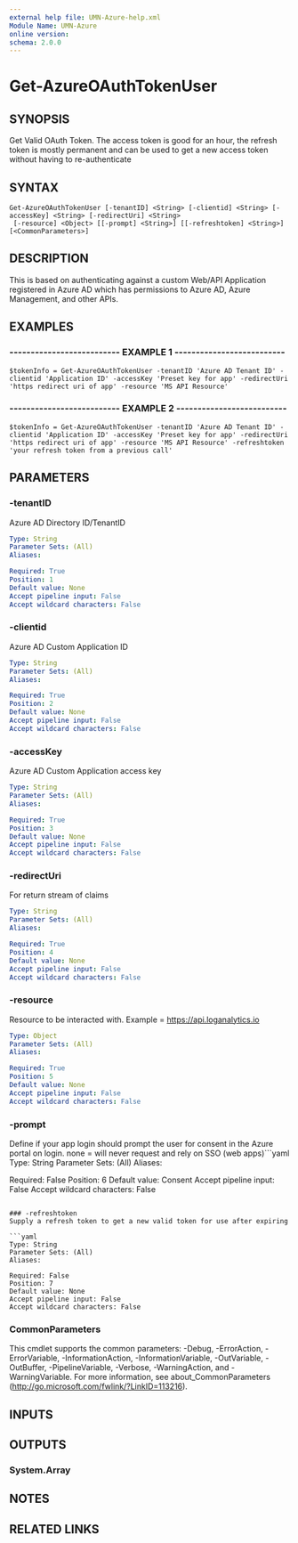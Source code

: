 ```yaml
---
external help file: UMN-Azure-help.xml
Module Name: UMN-Azure
online version: 
schema: 2.0.0
---
```


# Get-AzureOAuthTokenUser

## SYNOPSIS
Get Valid OAuth Token. 
The access token is good for an hour, the refresh token is mostly permanent and can be used to get a new access token without having to re-authenticate

## SYNTAX

```
Get-AzureOAuthTokenUser [-tenantID] <String> [-clientid] <String> [-accessKey] <String> [-redirectUri] <String>
 [-resource] <Object> [[-prompt] <String>] [[-refreshtoken] <String>] [<CommonParameters>]
```

## DESCRIPTION
This is based on authenticating against a custom Web/API Application registered in Azure AD which has permissions to Azure AD, Azure Management, and other APIs.

## EXAMPLES

### -------------------------- EXAMPLE 1 --------------------------
```
$tokenInfo = Get-AzureOAuthTokenUser -tenantID 'Azure AD Tenant ID' -clientid 'Application ID' -accessKey 'Preset key for app' -redirectUri 'https redirect uri of app' -resource 'MS API Resource'
```

### -------------------------- EXAMPLE 2 --------------------------
```
$tokenInfo = Get-AzureOAuthTokenUser -tenantID 'Azure AD Tenant ID' -clientid 'Application ID' -accessKey 'Preset key for app' -redirectUri 'https redirect uri of app' -resource 'MS API Resource' -refreshtoken 'your refresh token from a previous call'
```

## PARAMETERS

### -tenantID
Azure AD Directory ID/TenantID

```yaml
Type: String
Parameter Sets: (All)
Aliases: 

Required: True
Position: 1
Default value: None
Accept pipeline input: False
Accept wildcard characters: False
```

### -clientid
Azure AD Custom Application ID

```yaml
Type: String
Parameter Sets: (All)
Aliases: 

Required: True
Position: 2
Default value: None
Accept pipeline input: False
Accept wildcard characters: False
```

### -accessKey
Azure AD Custom Application access key

```yaml
Type: String
Parameter Sets: (All)
Aliases: 

Required: True
Position: 3
Default value: None
Accept pipeline input: False
Accept wildcard characters: False
```

### -redirectUri
For return stream of claims

```yaml
Type: String
Parameter Sets: (All)
Aliases: 

Required: True
Position: 4
Default value: None
Accept pipeline input: False
Accept wildcard characters: False
```

### -resource
Resource to be interacted with.
Example = https://api.loganalytics.io

```yaml
Type: Object
Parameter Sets: (All)
Aliases: 

Required: True
Position: 5
Default value: None
Accept pipeline input: False
Accept wildcard characters: False
```

### -prompt
Define if your app login should prompt the user for consent in the Azure portal on login. none = will never request and rely on SSO (web apps)```yaml
Type: String
Parameter Sets: (All)
Aliases: 

Required: False
Position: 6
Default value: Consent
Accept pipeline input: False
Accept wildcard characters: False
```

### -refreshtoken
Supply a refresh token to get a new valid token for use after expiring

```yaml
Type: String
Parameter Sets: (All)
Aliases: 

Required: False
Position: 7
Default value: None
Accept pipeline input: False
Accept wildcard characters: False
```

### CommonParameters
This cmdlet supports the common parameters: -Debug, -ErrorAction, -ErrorVariable, -InformationAction, -InformationVariable, -OutVariable, -OutBuffer, -PipelineVariable, -Verbose, -WarningAction, and -WarningVariable. For more information, see about_CommonParameters (http://go.microsoft.com/fwlink/?LinkID=113216).

## INPUTS

## OUTPUTS

### System.Array

## NOTES

## RELATED LINKS

